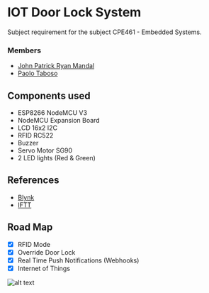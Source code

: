 # IOT Door Lock System
Subject requirement for the subject CPE461 - Embedded Systems. 
### Members
- [John Patrick Ryan Mandal](https://github.com/beefysalad)
- [Paolo Taboso](https://github.com/tabsgage)

## Components used
- ESP8266 NodeMCU V3
- NodeMCU Expansion Board
- LCD 16x2 I2C
- RFID RC522
- Buzzer
- Servo Motor SG90
- 2 LED lights (Red & Green)

## References
- [Blynk](https://docs.blynk.io/en/)
- [IFTT](https://ifttt.com/docs)

## Road Map
- [x] RFID Mode
- [x] Override Door Lock
- [x] Real Time Push Notifications (Webhooks)
- [x] Internet of Things

![alt text](https://res.cloudinary.com/dhqqwdevm/image/upload/v1665777202/DEV/311061848_922318209155803_4539806402679458494_n_uqpque.jpg)
